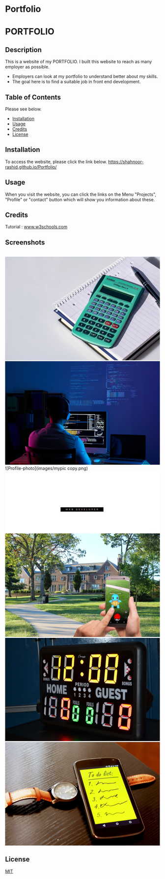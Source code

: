 # Portfolio

# PORTFOLIO



## Description

This is a website of my PORTFOLIO.
I built this website to reach as many employer as possible.
- Employers can look at my portfolio to understand better about my skills.
- The goal here is to find a suitable job in front end development. 


## Table of Contents 

Please see below.
- [Installation](#installation)
- [Usage](#usage)
- [Credits](#credits)
- [License](#license)

## Installation

To access the website, please click the link below.
https://shahnoor-rashid.github.io/Portfolio/

## Usage

When you visit the website, you can click the links on the Menu "Projects",  "Profile" or "contact" button which will show you information about these.

## Credits

Tutorial : www.w3schools.com



## Screenshots
![]()
![Calculator](images/calculator-ga396a56b9_1920.jpg)
![Hero-image](images/devhero.jpg)
![Profile-photo](images/mypic copy.png)
![Logo](images/mylogo.svg)
![Game](images/pokemon-go-gb3d358853_1920.jpg)
![Counter](images/shot-clock-gf89704e14_1920.jpg)
![Smartphone](images/smartphone-gc115f9ee2_1920.jpg)


## License

[MIT](https://choosealicense.com/licenses/mit/)